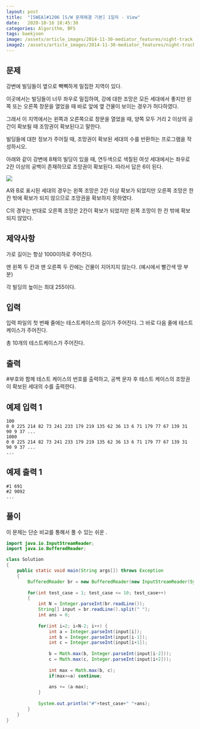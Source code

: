 ```yaml
---
layout: post
title:  "[SWEA]#1206 [S/W 문제해결 기본] 1일차 - View"
date:   2020-10-16 18:45:30
categories: Algorithm, BFS
tags: baekjoon
image: /assets/article_images/2014-11-30-mediator_features/night-track.JPG
image2: /assets/article_images/2014-11-30-mediator_features/night-track-mobile.JPG
---
```


문제
--------------------

강변에 빌딩들이 옆으로 빽빽하게 밀집한 지역이 있다.

이곳에서는 빌딩들이 너무 좌우로 밀집하여, 강에 대한 조망은 모든 세대에서 좋지만 왼쪽 또는 오른쪽 창문을 열었을 때 바로 앞에 옆 건물이 보이는 경우가 허다하였다.

그래서 이 지역에서는 왼쪽과 오른쪽으로 창문을 열었을 때, 양쪽 모두 거리 2 이상의 공간이 확보될 때 조망권이 확보된다고 말한다.

빌딩들에 대한 정보가 주어질 때, 조망권이 확보된 세대의 수를 반환하는 프로그램을 작성하시오.
 
아래와 같이 강변에 8채의 빌딩이 있을 때, 연두색으로 색칠된 여섯 세대에서는 좌우로 2칸 이상의 공백이 존재하므로 조망권이 확보된다. 따라서 답은 6이 된다.

![](https://user-images.githubusercontent.com/44769544/96665830-bce0ce80-1390-11eb-9534-2d7d323ff09c.png)

A와 B로 표시된 세대의 경우는 왼쪽 조망은 2칸 이상 확보가 되었지만 오른쪽 조망은 한 칸 밖에 확보가 되지 않으므로 조망권을 확보하지 못하였다.

C의 경우는 반대로 오른쪽 조망은 2칸이 확보가 되었지만 왼쪽 조망이 한 칸 밖에 확보되지 않았다.

제약사항
-----------------

가로 길이는 항상 1000이하로 주어진다.

맨 왼쪽 두 칸과 맨 오른쪽 두 칸에는 건물이 지어지지 않는다. (예시에서 빨간색 땅 부분)

각 빌딩의 높이는 최대 255이다.

입력
---------------------------

입력 파일의 첫 번째 줄에는 테스트케이스의 길이가 주어진다. 그 바로 다음 줄에 테스트 케이스가 주어진다.

총 10개의 테스트케이스가 주어진다.

출력
----------------

#부호와 함께 테스트 케이스의 번호를 출력하고, 공백 문자 후 테스트 케이스의 조망권이 확보된 세대의 수를 출력한다.

예제 입력 1 
----------------------

```
100
0 0 225 214 82 73 241 233 179 219 135 62 36 13 6 71 179 77 67 139 31 90 9 37 ...
1000
0 0 225 214 82 73 241 233 179 219 135 62 36 13 6 71 179 77 67 139 31 90 9 37 ...
...
```

예제 출력 1 
------------------------

```
#1 691
#2 9092
...
```

풀이
--------------------------

이 문제는 단순 비교를 통해서 풀 수 있는 쉬운 .

```java
import java.io.InputStreamReader;
import java.io.BufferedReader;

class Solution
{
	public static void main(String args[]) throws Exception
	{
        BufferedReader br = new BufferedReader(new InputStreamReader(System.in));
	
		for(int test_case = 1; test_case <= 10; test_case++)
		{
			int N = Integer.parseInt(br.readLine());
            String[] input = br.readLine().split(" ");
            int ans = 0;
            
            for(int i=2; i<N-2; i++) {
                int a = Integer.parseInt(input[i]);
                int b = Integer.parseInt(input[i-1]);
                int c = Integer.parseInt(input[i+1]);
                
                b = Math.max(b, Integer.parseInt(input[i-2]));
                c = Math.max(c, Integer.parseInt(input[i+2]));
                
                int max = Math.max(b, c);
                if(max>=a) continue;
                
                ans += (a-max);
            }
            
            System.out.println("#"+test_case+" "+ans);
		}
	}
}
```
